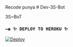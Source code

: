 Recode punya # Dev-3S-Bot

3S~BoT

### `—◉ ✨ DEPLOY TO HEROKU ✨`
[![Deploy](https://www.herokucdn.com/deploy/button.svg)](https://heroku.com/deploy?template=https://github.com/BrunoSobrino/Dev-3S-Bot)
